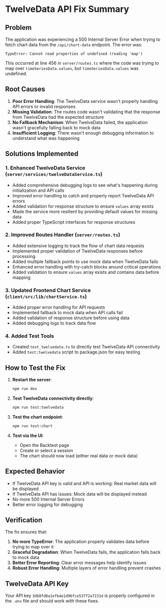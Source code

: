 # TwelveData API Fix Summary

## Problem

The application was experiencing a 500 Internal Server Error when trying to fetch chart data from the `/api/chart-data` endpoint. The error was:

```
TypeError: Cannot read properties of undefined (reading 'map')
```

This occurred at line 456 in `server/routes.ts` where the code was trying to map over `timeSeriesData.values`, but `timeSeriesData.values` was undefined.

## Root Causes

1. **Poor Error Handling**: The TwelveData service wasn't properly handling API errors or invalid responses
2. **Missing Validation**: The routes code wasn't validating that the response from TwelveData had the expected structure
3. **No Fallback Mechanism**: When TwelveData failed, the application wasn't gracefully falling back to mock data
4. **Insufficient Logging**: There wasn't enough debugging information to understand what was happening

## Solutions Implemented

### 1. Enhanced TwelveData Service (`server/services/twelveDataService.ts`)

- Added comprehensive debugging logs to see what's happening during initialization and API calls
- Improved error handling to catch and properly report TwelveData API errors
- Added validation for response structure to ensure `values` array exists
- Made the service more resilient by providing default values for missing data
- Added proper TypeScript interfaces for response structures

### 2. Improved Routes Handler (`server/routes.ts`)

- Added extensive logging to track the flow of chart data requests
- Implemented proper validation of TwelveData responses before processing
- Added multiple fallback points to use mock data when TwelveData fails
- Enhanced error handling with try-catch blocks around critical operations
- Added validation to ensure `values` array exists and contains data before mapping

### 3. Updated Frontend Chart Service (`client/src/lib/chartService.ts`)

- Added proper error handling for API requests
- Implemented fallback to mock data when API calls fail
- Added validation of response structure before using data
- Added debugging logs to track data flow

### 4. Added Test Tools

- Created `test_twelvedata.ts` to directly test TwelveData API connectivity
- Added `test:twelvedata` script to package.json for easy testing

## How to Test the Fix

1. **Restart the server**:
   ```bash
   npm run dev
   ```

2. **Test TwelveData connectivity directly**:
   ```bash
   npm run test:twelvedata
   ```

3. **Test the chart endpoint**:
   ```bash
   npm run test:chart
   ```

4. **Test via the UI**:
   - Open the Backtest page
   - Create or select a session
   - The chart should now load (either real data or mock data)

## Expected Behavior

- If TwelveData API key is valid and API is working: Real market data will be displayed
- If TwelveData API has issues: Mock data will be displayed instead
- No more 500 Internal Server Errors
- Better error logging for debugging

## Verification

The fix ensures that:

1. **No more TypeError**: The application properly validates data before trying to map over it
2. **Graceful Degradation**: When TwelveData fails, the application falls back to mock data
3. **Better Error Reporting**: Clear error messages help identify issues
4. **Robust Error Handling**: Multiple layers of error handling prevent crashes

## TwelveData API Key

Your API key `3db0fd0a1efb4e1d96fce537f2a7231d` is properly configured in the `.env` file and should work with these fixes.